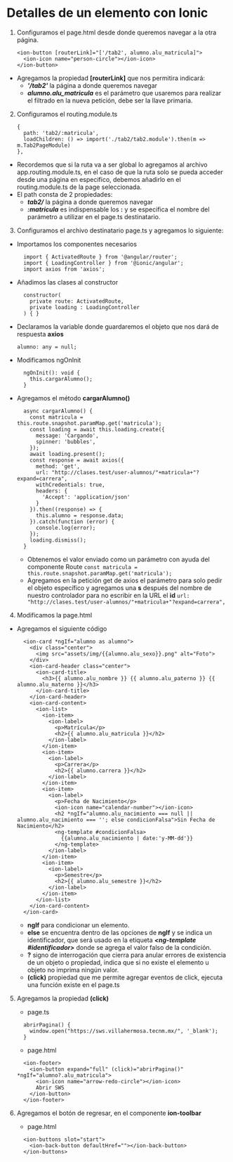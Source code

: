 # Detalles de un elemento con Ionic

1. Configuramos el page.html desde donde queremos navegar a la otra página.

    ```
    <ion-button [routerLink]="['/tab2', alumno.alu_matricula]">
      <ion-icon name="person-circle"></ion-icon>
    </ion-button>
    ```
  * Agregamos la propiedad **[routerLink]** que nos permitira indicará:
    * ***'/tab2'*** la página a donde queremos navegar
    * ***alumno.alu_matricula*** es el parámetro que usaremos para realizar el filtrado en la nueva petición, debe ser la llave primaria.

2. Configuramos el routing.module.ts

    ```
    {
      path: 'tab2/:matricula',
      loadChildren: () => import('./tab2/tab2.module').then(m => m.Tab2PageModule)
    },
    ```
  * Recordemos que si la ruta va a ser global lo agregamos al archivo app.routing.module.ts, en el caso de que la ruta solo se pueda acceder desde una página en especifico, debemos añadirlo en el routing.module.ts de la page seleccionada.
  * El path consta de 2 propiedades:
    * ***tab2/*** la página a donde queremos navegar
    * ***:matricula*** es indispensable los **:** y se especifica el nombre del parámetro a utilizar en el page.ts destinatario.

3. Configuramos el archivo destinatario page.ts y agregamos lo siguiente:

  * Importamos los componentes necesarios

    ```
      import { ActivatedRoute } from '@angular/router';
      import { LoadingController } from '@ionic/angular';
      import axios from 'axios';
    ```

  * Añadimos las clases al constructor

    ```
      constructor(
        private route: ActivatedRoute,
        private loading : LoadingController
      ) { }
    ```

  * Declaramos la variable donde guardaremos el objeto que nos dará de respuesta **axios**

    `alumno: any = null;`

  * Modificamos ngOnInit

    ```
      ngOnInit(): void {
        this.cargarAlumno();
      }
    ```

  * Agregamos el método **cargarAlumno()**

    ```
      async cargarAlumno() {
        const matricula = this.route.snapshot.paramMap.get('matricula');
        const loading = await this.loading.create({
          message: 'Cargando',
          spinner: 'bubbles',
        });
        await loading.present();
        const response = await axios({
          method: 'get',
          url: "http://clases.test/user-alumnos/"+matricula+"?expand=carrera",
          withCredentials: true,
          headers: {
            'Accept': 'application/json'
          }
        }).then((response) => {
          this.alumno = response.data;
        }).catch(function (error) {
          console.log(error);
        });
        loading.dismiss();
      }
    ```
    * Obtenemos el valor enviado como un parámetro con ayuda del componente Route
      `const matricula = this.route.snapshot.paramMap.get('matricula');`
    *  Agregamos en la petición get de axios el parámetro para solo pedir el objeto específico y agregamos una **s** después del nombre de nuestro controlador para no escribir en la URL el **id**
      `url: "http://clases.test/user-alumnos/"+matricula+"?expand=carrera",`

4. Modificamos la page.html

  * Agregamos el siguiente código

    ```
      <ion-card *ngIf="alumno as alumno">
        <div class="center">
          <img src="assets/img/{{alumno.alu_sexo}}.png" alt="Foto">
        </div>
        <ion-card-header class="center">
          <ion-card-title>
            <h3>{{ alumno.alu_nombre }} {{ alumno.alu_paterno }} {{ alumno.alu_materno }}</h3>
          </ion-card-title>
        </ion-card-header>
        <ion-card-content>
          <ion-list>
            <ion-item>
              <ion-label>
                <p>Matrícula</p>
                <h2>{{ alumno.alu_matricula }}</h2>
              </ion-label>
            </ion-item>
            <ion-item>
              <ion-label>
                <p>Carrera</p>
                <h2>{{ alumno.carrera }}</h2>
              </ion-label>
            </ion-item>
            <ion-item>
              <ion-label>
                <p>Fecha de Nacimiento</p>
                <ion-icon name="calendar-number"></ion-icon>
                <h2 *ngIf="alumno.alu_nacimiento === null || alumno.alu_nacimiento === ''; else condicionFalsa">Sin Fecha de Nacimiento</h2>
                <ng-template #condicionFalsa>
                  {{alumno.alu_nacimiento | date:'y-MM-dd'}}
                </ng-template>
              </ion-label>
            </ion-item>
            <ion-item>
              <ion-label>
                <p>Semestre</p>
                <h2>{{ alumno.alu_semestre }}</h2>
              </ion-label>
            </ion-item>
          </ion-list>
        </ion-card-content>
      </ion-card>
    ```
    * **ngIf** para condicionar un elemento.
    * **else** se encuentra dentro de las opciones de **ngIf** y se indica un identificador, que será usado en la etiqueta ***<ng-template #identificador>*** donde se agrega el valor falso de la condición.
    * **?** signo de interrogación que cierra para anular errores de existencia de un objeto o propiedad, indica que si no existe el elemento u objeto no imprima ningún valor.
    * **(click)** propiedad que me permite agregar eventos de click, ejecuta una función existe en el page.ts

5. Agregamos la propiedad **(click)**

    * page.ts

    ```
      abrirPagina() {
        window.open("https://sws.villahermosa.tecnm.mx/", '_blank');
      }
    ```

    * page.html

    ```
      <ion-footer>
        <ion-button expand="full" (click)="abrirPagina()" *ngIf="alumno?.alu_matricula">
          <ion-icon name="arrow-redo-circle"></ion-icon>
          Abrir SWS
        </ion-button>
      </ion-footer>
    ```
6. Agregamos el botón de regresar, en el componente **ion-toolbar**

    * page.html

    ```
      <ion-buttons slot="start">
        <ion-back-button defaultHref=""></ion-back-button>
      </ion-buttons>
    ```
